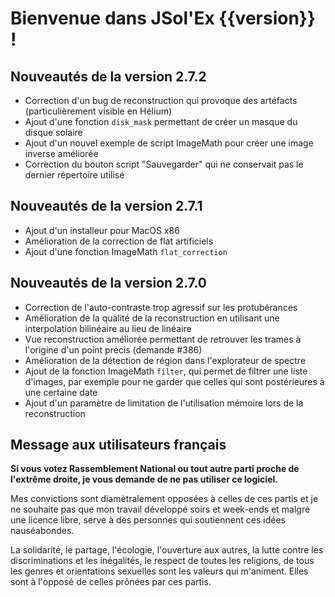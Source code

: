 # Bienvenue dans JSol'Ex {{version}} !

## Nouveautés de la version 2.7.2

- Correction d'un bug de reconstruction qui provoque des artéfacts (particulièrement visible en Hélium)
- Ajout d'une fonction `disk_mask` permettant de créer un masque du disque solaire
- Ajout d'un nouvel exemple de script ImageMath pour créer une image inverse améliorée
- Correction du bouton script "Sauvegarder" qui ne conservait pas le dernier répertoire utilisé 

## Nouveautés de la version 2.7.1

- Ajout d'un installeur pour MacOS x86
- Amélioration de la correction de flat artificiels
- Ajout d'une fonction ImageMath `flat_correction`

## Nouveautés de la version 2.7.0

- Correction de l'auto-contraste trop agressif sur les protubérances
- Amélioration de la qualité de la reconstruction en utilisant une interpolation bilinéaire au lieu de linéaire
- Vue reconstruction améliorée permettant de retrouver les trames à l'origine d'un point précis (demande #386)
- Amélioration de la détection de région dans l'explorateur de spectre
- Ajout de la fonction ImageMath `filter`, qui permet de filtrer une liste d'images, par exemple pour ne garder que celles qui sont postérieures à une certaine date
- Ajout d'un paramètre de limitation de l'utilisation mémoire lors de la reconstruction

## Message aux utilisateurs français

**Si vous votez Rassemblement National ou tout autre parti proche de l'extrême droite, je vous demande de ne pas utiliser ce logiciel.**

Mes convictions sont diamètralement opposées à celles de ces partis et je ne souhaite pas que mon travail développé soirs et week-ends et malgré une licence libre, serve à des personnes qui soutiennent ces idées nauséabondes.

La solidarité, le partage, l'écologie, l'ouverture aux autres, la lutte contre les discriminations et les inégalités, le respect de toutes les religions, de tous les genres et orientations sexuelles sont les valeurs qui m'animent.
Elles sont à l'opposé de celles prônées par ces partis.
